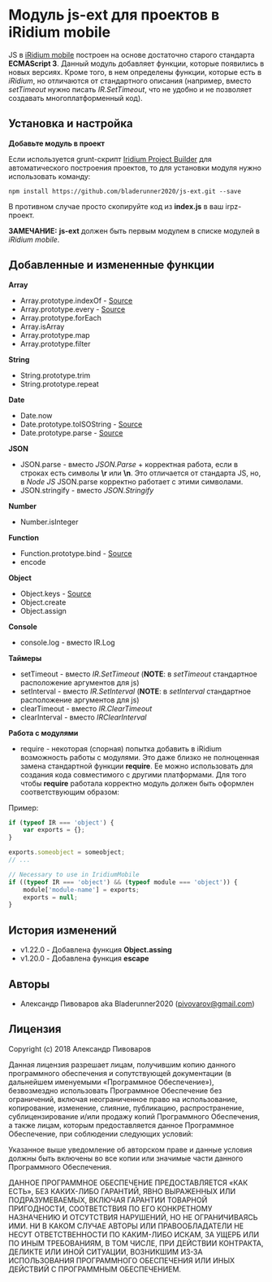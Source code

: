 # Модуль js-ext для проектов в iRidium mobile

JS в [iRidium mobile](http://www.iridi.com) построен на основе достаточно старого стандарта **ECMAScript 3**. Данный модуль
добавляет функции, которые появились в новых версиях. Кроме того, в нем определены функции, которые есть в *iRidium*,
но отличаются от стандартного описания (например, вместо *setTimeout* нужно писать *IR.SetTimeout*, что не удобно и
не позволяет создавать многоплатформенный код).

## Установка и настройка

**Добавьте модуль в проект**

Если используется grunt-скрипт [Iridium Project Builder](https://github.com/bladerunner2020/iridium-project-builder)
для автоматического построения проектов, то для установки модуля нужно использовать команду:

```
npm install https://github.com/bladerunner2020/js-ext.git --save
```

В противном случае просто скопируйте код из **index.js** в ваш irpz-проект.

**ЗАМЕЧАНИЕ:** **js-ext** должен быть первым модулем в списке модулей в *iRidium mobile*.


## Добавленные и измененные функции

**Array**
- Array.prototype.indexOf - [Source](http://es5.github.io/#x15.4.4.14)
- Array.prototype.every - [Source](https://developer.mozilla.org/en-US/docs/Web/JavaScript/Reference/Global_Objects/Array/every)
- Array.prototype.forEach
- Array.isArray
- Array.prototype.map
- Array.prototype.filter

**String**
- String.prototype.trim
- String.prototype.repeat


**Date**
- Date.now
- Date.prototype.toISOString - [Source](https://developer.mozilla.org/en-US/docs/Web/JavaScript/Reference/Global_Objects/Date/toISOString)
- Date.prototype.parse - [Source](https://stackoverflow.com/questions/5802461/javascript-which-browsers-support-parsing-of-iso-8601-date-string-with-date-par)


**JSON**
- JSON.parse - вместо *JSON.Parse* + корректная работа, если в строках есть символы **\r** или **\n**. Это отличается от стандарта JS,
но, в *Node JS* JSON.parse корректно работает с этими символами.
- JSON.stringify - вместо *JSON.Stringify*

**Number**
- Number.isInteger


**Function**
- Function.prototype.bind - [Source](https://github.com/Raynos/function-bind)
- encode

**Object**
- Object.keys - [Source](https://developer.mozilla.org/en-US/docs/Web/JavaScript/Reference/Global_Objects/Object/keys)
- Object.create
- Object.assign

**Console**
- console.log - вместо IR.Log

**Таймеры**
- setTimeout - вместо *IR.SetTimeout* (**NOTE**: в *setTimeout* стандартное расположение аргументов для js)
- setInterval - вместо *IR.SetInterval* (**NOTE**: в *setInterval* стандартное расположение аргументов для js)
- clearTimeout - вместо *IR.ClearTimeout*
- clearInterval - вместо *IRClearInterval*


**Работа с модулями**
- require - некоторая (спорная) попытка добавить в iRidium возможность работы с модулями. Это даже близко не полноценная замена
стандартной функции **require**. Ее можно использовать для создания кода совместимого с другими платформами. Для того чтобы
**require** работала корректно модуль должен быть оформлен соответствующим образом:

Пример:
```javascript
if (typeof IR === 'object') {
    var exports = {};
}

exports.someobject = someobject;
// ...

// Necessary to use in IridiumMobile
if ((typeof IR === 'object') && (typeof module === 'object')) {
    module['module-name'] = exports;
    exports = null;
}
```

## История изменений
* v1.22.0 - Добавлена функция **Object.assing**
* v1.20.0 - Добавлена функция **escape**

## Авторы

* Александр Пивоваров aka Bladerunner2020 ([pivovarov@gmail.com](mailto:pivovarov@gmail.com))

## Лицензия
Copyright (c) 2018 Александр Пивоваров

Данная лицензия разрешает лицам, получившим копию данного программного обеспечения и сопутствующей документации (в дальнейшем именуемыми «Программное Обеспечение»), безвозмездно использовать Программное Обеспечение без ограничений, включая неограниченное право на использование, копирование, изменение, слияние, публикацию, распространение, сублицензирование и/или продажу копий Программного Обеспечения, а также лицам, которым предоставляется данное Программное Обеспечение, при соблюдении следующих условий:

Указанное выше уведомление об авторском праве и данные условия должны быть включены во все копии или значимые части данного Программного Обеспечения.

ДАННОЕ ПРОГРАММНОЕ ОБЕСПЕЧЕНИЕ ПРЕДОСТАВЛЯЕТСЯ «КАК ЕСТЬ», БЕЗ КАКИХ-ЛИБО ГАРАНТИЙ, ЯВНО ВЫРАЖЕННЫХ ИЛИ ПОДРАЗУМЕВАЕМЫХ, ВКЛЮЧАЯ ГАРАНТИИ ТОВАРНОЙ ПРИГОДНОСТИ, СООТВЕТСТВИЯ ПО ЕГО КОНКРЕТНОМУ НАЗНАЧЕНИЮ И ОТСУТСТВИЯ НАРУШЕНИЙ, НО НЕ ОГРАНИЧИВАЯСЬ ИМИ. НИ В КАКОМ СЛУЧАЕ АВТОРЫ ИЛИ ПРАВООБЛАДАТЕЛИ НЕ НЕСУТ ОТВЕТСТВЕННОСТИ ПО КАКИМ-ЛИБО ИСКАМ, ЗА УЩЕРБ ИЛИ ПО ИНЫМ ТРЕБОВАНИЯМ, В ТОМ ЧИСЛЕ, ПРИ ДЕЙСТВИИ КОНТРАКТА, ДЕЛИКТЕ ИЛИ ИНОЙ СИТУАЦИИ, ВОЗНИКШИМ ИЗ-ЗА ИСПОЛЬЗОВАНИЯ ПРОГРАММНОГО ОБЕСПЕЧЕНИЯ ИЛИ ИНЫХ ДЕЙСТВИЙ С ПРОГРАММНЫМ ОБЕСПЕЧЕНИЕМ.
